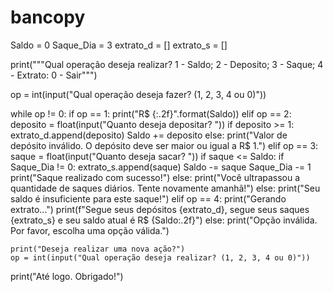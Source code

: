 # bancopy
Saldo = 0
Saque_Dia = 3
extrato_d = []
extrato_s = []

print("""Qual operação deseja realizar?
1 - Saldo;
2 - Deposito;
3 - Saque;
4 - Extrato:
0 - Sair""")

op = int(input("Qual operação deseja fazer? (1, 2, 3, 4 ou 0)"))

while op != 0:
    if op == 1:
        print("R$ {:.2f}".format(Saldo))
    elif op == 2:
        deposito = float(input("Quanto deseja depositar? "))
        if deposito >= 1:
            extrato_d.append(deposito)
            Saldo += deposito
        else:
            print("Valor de depósito inválido. O depósito deve ser maior ou igual a R$ 1.")
    elif op == 3:
        saque = float(input("Quanto deseja sacar? "))
        if saque <= Saldo:
            if Saque_Dia != 0:
                extrato_s.append(saque)
                Saldo -= saque
                Saque_Dia -= 1
                print("Saque realizado com sucesso!")
            else:
                print("Você ultrapassou a quantidade de saques diários. Tente novamente amanhã!")
        else:
            print("Seu saldo é insuficiente para este saque!")
    elif op == 4:
        print("Gerando extrato...")
        print(f"Segue seus depósitos {extrato_d}, segue seus saques {extrato_s} e seu saldo atual é R$ {Saldo:.2f}")
    else:
        print("Opção inválida. Por favor, escolha uma opção válida.")

    print("Deseja realizar uma nova ação?")
    op = int(input("Qual operação deseja realizar? (1, 2, 3, 4 ou 0)"))

print("Até logo. Obrigado!")
